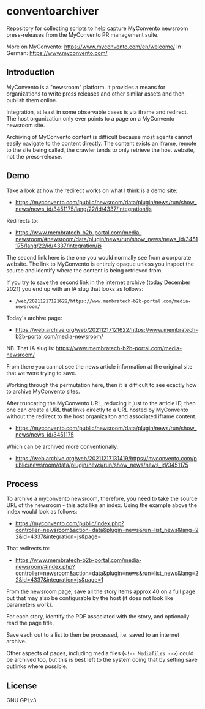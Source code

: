 # conventoarchiver

Repository for collecting scripts to help capture MyConvento newsroom
press-releases from the MyConvento PR management suite.

More on MyConvento: https://www.myconvento.com/en/welcome/
In German: https://www.myconvento.com/

## Introduction

MyConvento is a "newsroom" platform. It provides a means for organizations to
write press releases and other similar assets and then publish them online.

Integration, at least in some observable cases is via iframe and redirect. The
host organization only ever points to a page on a MyConvento newsroom site.

Archiving of MyConvento content is difficult because most agents cannot easily
navigate to the content directly. The content exists an iframe, remote to the
site being called, the crawler tends to only retrieve the host website, not
the press-release.

## Demo

Take a look at how the redirect works on what I think is a demo site:

* https://myconvento.com/public/newsroom/data/plugin/news/run/show_news/news_id/3451175/lang/22/id/4337/integration/js

Redirects to:

* https://www.membratech-b2b-portal.com/media-newsroom/#newsroom/data/plugin/news/run/show_news/news_id/3451175/lang/22/id/4337/integration/js

The second link here is the one you would normally see from a corporate
website. The link to MyConvento is entirely opaque unless you inspect the
source and identify where the content is being retrieved from.

If you try to save the second link in the internet archive (today December
2021) you end up with an IA slug that looks as follows:

* `/web/20211217121622/https://www.membratech-b2b-portal.com/media-newsroom/`

Today's archive page:

* https://web.archive.org/web/20211217121622/https://www.membratech-b2b-portal.com/media-newsroom/

NB. That IA slug is: https://www.membratech-b2b-portal.com/media-newsroom/

From there you cannot see the news article information at the original site
that we were trying to save.

Working through the permutation here, then it is difficult to see exactly how
to archive MyConvento sites.

After truncating the MyConvento URL, reducing it just to the article ID, then
one can create a URL that links directly to a URL hosted by MyConvento without
the redirect to the host organizaiton and associated iframe content.

* https://myconvento.com/public/newsroom/data/plugin/news/run/show_news/news_id/3451175

Which can be archived more conventionally.

* https://web.archive.org/web/20211217131419/https://myconvento.com/public/newsroom/data/plugin/news/run/show_news/news_id/3451175

## Process

To archive a myconvento newsroom, therefore, you need to take the source URL
of the newsroom - this acts like an index. Using the example above the index
would look as follows:

* https://myconvento.com/public/index.php?controller=newsroom&action=data&plugin=news&run=list_news&lang=22&id=4337&integration=js&page=

That redirects to:

* https://www.membratech-b2b-portal.com/media-newsroom/#index.php?controller=newsroom&action=data&plugin=news&run=list_news&lang=22&id=4337&integration=js&page=1

From the newsroom page, save all the story items approx 40 on a full page but
that may also be configurable by the host (it does not look like parameters
work).

For each story, identify the PDF associated with the story, and optionally
read the page title.

Save each out to a list to then be processed, i.e. saved to an internet
archive.

Other aspects of pages, including media files (`<!-- Mediafiles -->`) could be
archived too, but this is best left to the system doing that by setting save
outlinks where possible.

## License

GNU GPLv3.
